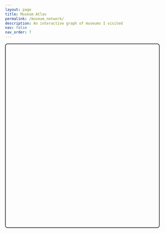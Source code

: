 ```yaml
---
layout: page
title: Museum Atlas
permalink: /museum_network/
description: An interactive graph of museums I visited
nav: false
nav_order: 7
---
```


<!-- Graph Container with Bounding Box -->
<div id="museum-graph" style="width: 100%; height: 600px; position: relative; border: 2px solid #333; border-radius: 8px; margin-bottom: 2rem;"></div>

<!-- Tooltip -->
<div id="tooltip" style="position: absolute; pointer-events: none; display: none; z-index: 10;">
  <div id="tooltip-content" style="
    width: 220px;
    background: white;
    border: 1px solid #ccc;
    padding: 10px;
    border-radius: 6px;
    box-shadow: 2px 2px 10px rgba(0,0,0,0.1);
    text-align: center;
    font-family: sans-serif;
  ">
    <img id="tooltip-img" src="" style="
      width: 100%;
      max-height: 120px;
      object-fit: cover;
      border-radius: 4px;
      margin-bottom: 8px;
      display: block;
    ">
    <div id="tooltip-text" style="
      font-size: 13px;
      color: #333;
      line-height: 1.3;
      word-wrap: break-word;
    "></div>
  </div>
</div>

<script src="https://d3js.org/d3.v7.min.js"></script>

<script>
// Museum data
const data = {
  nodes: [
    // North America - East
    {
      id: "MoMA",
      url: "https://www.moma.org/",
      img: "{{ site.baseurl }}/assets/img/museums/moma.JPG",
      desc: "Museum of Modern Art, New York",
      region: "North America"
    },
    {
      id: "The Met",
      url: "https://www.metmuseum.org/",
      img: "{{ site.baseurl }}/assets/img/museums/met.JPG",
      desc: "The Met, NYC",
      region: "North America"
    },
    {
    id: "Whitney Museum",
    url: "https://whitney.org/",
    img: "{{ site.baseurl }}/assets/img/museums/whitney.JPG",
    desc: "Whitney Museum of American Art, NYC",
    region: "USA"
    },
    {
    id: "American Museum of Natural History",
    url: "https://www.amnh.org/",
    img: "{{ site.baseurl }}/assets/img/museums/anhm.JPG",
    desc: "American Museum of Natural History, NYC",
    region: "USA"
    },
    {
      id: "MFA Boston",
      url: "https://www.mfa.org/",
      img: "{{ site.baseurl }}/assets/img/museums/mfa_boston.JPG",
      desc: "Museum of Fine Arts, Boston",
      region: "North America"
    },
    {
      id: "Art Institute Chicago",
      url: "https://www.artic.edu/",
      img: "{{ site.baseurl }}/assets/img/museums/chicago.jpg",
      desc: "Art Institute of Chicago",
      region: "North America"
    },
    {
      id: "Phillips Collection",
      url: "https://www.phillipscollection.org/",
      img: "{{ site.baseurl }}/assets/img/museums/phillips.jpg",
      desc: "America’s first modern art museum, Washington DC",
      region: "North America"
    },
    {
      id: "Hirshhorn Museum",
      url: "https://hirshhorn.si.edu/",
      img: "{{ site.baseurl }}/assets/img/museums/hirshhorn.JPG",
      desc: "Hirshhorn Museum, Washington DC",
      region: "North America"
    },
    {
      id: "NGA DC",
      url: "https://www.nga.gov/",
      img: "{{ site.baseurl }}/assets/img/museums/nga_dc.jpg",
      desc: "National Gallery of Art, Washington DC",
      region: "North America"
    },
    {
    id: "Andy Warhol Museum",
    url: "https://www.warhol.org/",
    img: "{{ site.baseurl }}/assets/img/museums/wharol.jpg",
    desc: "The Andy Warhol Museum, Pittsburgh",
    region: "USA"
    },
    {
    id: "Carnegie Museum of Natural History",
    url: "https://carnegiemnh.org/",
    img: "{{ site.baseurl }}/assets/img/museums/carnegie_nhm.JPG",
    desc: "Carnegie Museum of Natural History, Pittsburgh",
    region: "USA"
    },
    {
      id: "Frost Science",
      url: "https://www.frostscience.org/",
      img: "{{ site.baseurl }}/assets/img/museums/frost.jpg",
      desc: "Science & planetarium museum, Miami",
      region: "North America"
    },
    {
      id: "Pérez Art Museum",
      url: "https://www.pamm.org/",
      img: "{{ site.baseurl }}/assets/img/museums/perez.jpg",
      desc: "Contemporary art museum, Miami",
      region: "North America"
    },
    {
      id: "Vizcaya Museum",
      url: "https://vizcaya.org/",
      img: "{{ site.baseurl }}/assets/img/museums/vizcaya.JPG",
      desc: "Vizcaya Museum & Gardens, Miami",
      region: "North America"
    },
    {
    id: "National WWII Museum",
    url: "https://www.nationalww2museum.org/",
    img: "{{ site.baseurl }}/assets/img/museums/national_wwii.JPG",
    desc: "National World War II Museum, New Orleans",
    region: "North America"
    },

    {
    id: "Art Gallery of Ontario",
    url: "https://ago.ca/",
    img: "{{ site.baseurl }}/assets/img/museums/ago.jpg",
    desc: "Art Gallery of Ontario, Toronto",
    region: "North America"
    },

    // UK
    {
      id: "British Museum",
      url: "https://www.britishmuseum.org/",
      img: "{{ site.baseurl }}/assets/img/museums/british.JPG",
      desc: "The British Museum, London",
      region: "UK"
    },
    {
      id: "NGA London",
      url: "https://www.nationalgallery.org.uk/",
      img: "{{ site.baseurl }}/assets/img/museums/nga-london.jpg",
      desc: "National Gallery, London",
      region: "UK"
    },
    {
      id: "Churchill War Rooms",
      url: "https://www.iwm.org.uk/visits/churchill-war-rooms",
      img: "https://upload.wikimedia.org/wikipedia/commons/thumb/3/3f/IWM_logo.svg/320px-IWM_logo.svg.png",
      desc: "Churchill War Rooms, London",
      region: "UK"
    },
    {
      id: "Oxford NHM",
      url: "https://www.oumnh.ox.ac.uk/",
      img: "{{ site.baseurl }}/assets/img/museums/ox.JPG",
      desc: "Oxford Museum of Natural History",
      region: "UK"
    },

    // Hong Kong
    {
      id: "M+ Museum",
      url: "https://www.mplus.org.hk/en/",
      img: "https://upload.wikimedia.org/wikipedia/commons/thumb/d/d0/M%2B_logo.svg/320px-M%2B_logo.svg.png",
      desc: "Contemporary visual culture museum, Hong Kong",
      region: "Asia"
    },
    {
    id: "Hong Kong Palace Museum",
    url: "https://www.hkpm.org.hk/",
    img: "{{ site.baseurl }}/assets/img/museums/hkpm.JPG",
    desc: "Hong Kong Palace Museum",
    region: "Asia"
    },
    {
      id: "Hong Kong Museum of Art",
      url: "https://hk.art.museum/en_US/web/ma/home.html",
      img: "{{ site.baseurl }}/assets/img/museums/hkmoa.JPG",
      desc: "Hong Kong Museum of Art",
      region: "Asia"
    },

    //mainland China
    {
    id: "West Bund Museum",
    url: "https://www.westbund.com/en/museum/",
    img: "{{ site.baseurl }}/assets/img/museums/west_bund.jpg",
    desc: "West Bund Museum, Shanghai",
    region: "Asia"
    }
  ],
  links: [
    { source: "MoMA", target: "The Met" },
    { source: "MoMA", target: "MFA Boston" },
    { source: "MoMA", target: "Phillips Collection" },
    { source: "Art Institute Chicago", target: "The Met" },
    { source: "Pérez Art Museum", target: "Frost Science" },
    { source: "Pérez Art Museum", target: "Vizcaya Museum" },
    { source: "Frost Science", target: "National WWII Museum" },
    { source: "Phillips Collection", target: "Hirshhorn Museum" },
    { source: "Hirshhorn Museum", target: "NGA DC" },
    { source: "NGA DC", target: "The Met" },
    { source: "NGA DC", target: "Art Gallery of Ontario" },
    { source: "NGA DC", target: "NGA London" },
    { source: "NGA London", target: "British Museum" },
    { source: "Churchill War Rooms", target: "British Museum" },
    { source: "Oxford NHM", target: "NGA London" },
    { source: "Hong Kong Museum of Art", target: "M+ Museum" },
    { source: "M+ Museum", target: "West Bund Museum" }, 
    { source: "MoMA", target: "Andy Warhol Museum" }, 
    { source: "MoMA", target: "Whitney Museum" },
    { source: "The Met", target: "American Museum of Natural History" },
    { source: "Andy Warhol Museum", target: "Carnegie Museum of Natural History" },
    { source: "Hong Kong Museum of Art", target: "Hong Kong Palace Museum" },
    { source: "M+ Museum", target: "Hong Kong Palace Museum" }
  ]
};

// Sizing
const width = document.getElementById("museum-graph").clientWidth;
const height = 500;
const centerX = width / 2;
const centerY = height / 2;

// SVG inside container
const svg = d3.select("#museum-graph").append("svg")
  .attr("width", width)
  .attr("height", height);

// Tooltip
const tooltip = d3.select("#tooltip");
const tooltipImg = document.getElementById("tooltip-img");
const tooltipText = document.getElementById("tooltip-text");

// Initialize node positions near center
data.nodes.forEach(d => {
  d.x = centerX + (Math.random() - 0.5) * 50;
  d.y = centerY + (Math.random() - 0.5) * 50;
});

// Force simulation
function forceCircle(radius, centerX, centerY) {
  return function (alpha) {
    for (let i = 0; i < data.nodes.length; ++i) {
      const node = data.nodes[i];
      const angle = (2 * Math.PI * i) / data.nodes.length;
      const targetX = centerX + radius * Math.cos(angle);
      const targetY = centerY + radius * Math.sin(angle);
      node.vx += (targetX - node.x) * 0.1 * alpha;
      node.vy += (targetY - node.y) * 0.1 * alpha;
    }
  };
}

const simulation = d3.forceSimulation(data.nodes)
  .force("link", d3.forceLink(data.links).id(d => d.id).distance(120))
  .force("charge", d3.forceManyBody().strength(-300))
  .force("center",null)
  .force("circle", forceCircle(250, width / 2, height / 2))
  .alpha(1)
  .alphaDecay(0.05);

// Edges
const link = svg.append("g")
  .attr("stroke", "#aaa")
  .attr("stroke-opacity", 0.6)
  .selectAll("line")
  .data(data.links)
  .join("line")
  .attr("stroke-width", 2);

// Nodes
const color = d3.scaleOrdinal()
  .domain(["North America", "UK", "Asia"])
  .range(["#444444", "#666666", "#999999"]);

const hoverColor = "#fff";

const node = svg.append("g")
  .attr("stroke", "#fff")
  .attr("stroke-width", 1.5)
  .selectAll("circle")
  .data(data.nodes)
  .join("circle")
  .attr("r", 10)
  .attr("fill", d => color(d.region))
  .style("cursor", "pointer")
  .on("click", (event, d) => {
    window.open(d.url, "_blank");
  })
  .on("mouseover", (event, d) => {
    tooltipImg.src = d.img;
    d3.select(this)
      .transition()
      .duration(150)
      .attr("fill", hoverColor);
    tooltipText.innerText = d.desc;
    tooltip.style("display", "block");
  })
  .on("mousemove", (event) => {
    tooltip.style("left", (event.pageX + 15) + "px");
    tooltip.style("top", (event.pageY - 30) + "px");
  })
  .on("mouseout", () => {
    tooltip.style("display", "none");
    d3.select(this)
      .transition()
      .duration(150)
      .attr("fill", color(d.region)); 
  })
  .call(drag(simulation));

// Tick updates
function clamp(x, min, max) {
  return Math.max(min, Math.min(x, max));
}

simulation.on("tick", () => {
  link
    .attr("x1", d => clamp(d.source.x, 30, width))
    .attr("y1", d => clamp(d.source.y, 30, height))
    .attr("x2", d => clamp(d.target.x, 30, width))
    .attr("y2", d => clamp(d.target.y, 30, height));

  node
    .attr("cx", d => d.x = clamp(d.x, 30, width - 30))  // 10px padding
    .attr("cy", d => d.y = clamp(d.y, 30, height - 30));
});

// Drag helpers
function drag(simulation) {
  return d3.drag()
    .on("start", (event, d) => {
      if (!event.active) simulation.alphaTarget(0.3).restart();
      d.fx = d.x;
      d.fy = d.y;
    })
    .on("drag", (event, d) => {
      d.fx = event.x;
      d.fy = event.y;
    })
    .on("end", (event, d) => {
      if (!event.active) simulation.alphaTarget(0);
      d.fx = null;
      d.fy = null;
    });
}
</script>
